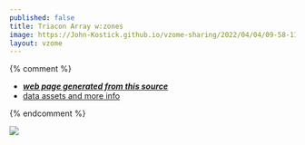```yaml
---
published: false
title: Triacon Array w:zones
image: https://John-Kostick.github.io/vzome-sharing/2022/04/04/09-58-11-Triacon Array w:zones/Triacon Array w:zones.png
layout: vzome
---
```


{% comment %}
 - [***web page generated from this source***][post]
 - [data assets and more info][github]

[post]: <https://John-Kostick.github.io/vzome-sharing/2022/04/04/Triacon Array w:zones-09-58-11.html>
[github]: <https://github.com/John-Kostick/vzome-sharing/tree/main/2022/04/04/09-58-11-Triacon Array w:zones/>
{% endcomment %}

<vzome-viewer style="width: 100%; height: 65vh;"
       src="https://John-Kostick.github.io/vzome-sharing/2022/04/04/09-58-11-Triacon Array w:zones/Triacon Array w:zones.vZome" >
  <img src="https://John-Kostick.github.io/vzome-sharing/2022/04/04/09-58-11-Triacon Array w:zones/Triacon Array w:zones.png" />
</vzome-viewer>
